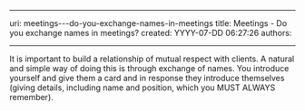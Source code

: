 

---
uri: meetings---do-you-exchange-names-in-meetings
title: Meetings - Do you exchange names in meetings?
created: YYYY-07-DD 06:27:26
authors:

---




<span class='intro'> It is important to build a relationship of mutual respect with clients. A natural and simple way of doing this is through exchange of names. You introduce yourself and give them a card and in response they introduce themselves (giving details, including name and position, which you MUST ALWAYS remember).
 </span>




